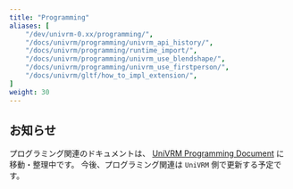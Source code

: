 ```yaml
---
title: "Programming"
aliases: [
    "/dev/univrm-0.xx/programming/",
    "/docs/univrm/programming/univrm_api_history/",
    "/docs/univrm/programming/runtime_import/",
    "/docs/univrm/programming/univrm_use_blendshape/",
    "/docs/univrm/programming/univrm_use_firstperson/",
    "/docs/univrm/gltf/how_to_impl_extension/",
]
weight: 30
---
```


## お知らせ

プログラミング関連のドキュメントは、 [UniVRM Programming Document](https://vrm-c.github.io/UniVRM/) に移動・整理中です。
今後、プログラミング関連は `UniVRM` 側で更新する予定です。
